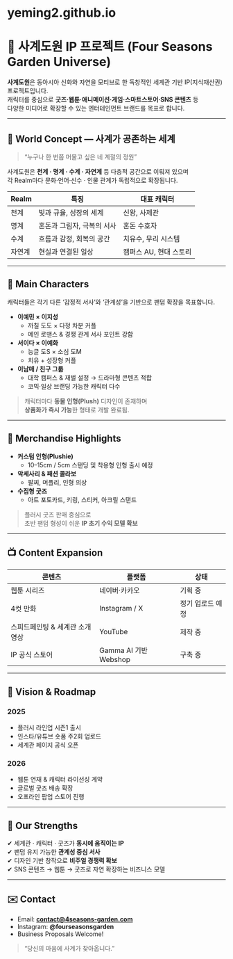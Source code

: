 # yeming2.github.io
# 🌱 사계도원 IP 프로젝트 (Four Seasons Garden Universe)

**사계도원**은 동아시아 신화와 자연을 모티브로 한 독창적인 세계관 기반 IP(지식재산권) 프로젝트입니다.  
캐릭터를 중심으로 **굿즈·웹툰·애니메이션·게임·스마트스토어·SNS 콘텐츠** 등  
다양한 미디어로 확장할 수 있는 엔터테인먼트 브랜드를 목표로 합니다.

---

## 🎨 World Concept — 사계가 공존하는 세계

> “누구나 한 번쯤 머물고 싶은 네 계절의 정원”

사계도원은 **천계 · 명계 · 수계 · 자연계** 등 다층적 공간으로 이뤄져 있으며  
각 Realm마다 문화·언어·신수 · 인물 관계가 독립적으로 확장됩니다.

| Realm | 특징 | 대표 캐릭터 |
|-------|------|--------------|
| 천계 | 빛과 규율, 성장의 세계 | 신왕, 사제관 |
| 명계 | 혼돈과 그림자, 극복의 서사 | 혼돈 수호자 |
| 수계 | 흐름과 감정, 회복의 공간 | 치유수, 무리 시스템 |
| 자연계 | 현실과 연결된 일상 | 캠퍼스 AU, 현대 스토리 |

---

## 👥 Main Characters

캐릭터들은 각기 다른 ‘감정적 서사’와 ‘관계성’을 기반으로 팬덤 확장을 목표합니다.

- **이예민 × 이지성**  
  - 까칠 도도 × 다정 차분 커플  
  - 메인 로맨스 & 경쟁 관계 서사 포인트 강함
- **서이다 × 이예화**  
  - 능글 도S × 소심 도M  
  - 치유 + 성장형 커플
- **이남매 / 친구 그룹**  
  - 대학 캠퍼스 & 재벌 설정 → 드라마형 콘텐츠 적합  
  - 코믹·일상 브랜딩 가능한 캐릭터 다수

> 캐릭터마다 **동물 인형(Plush)** 디자인이 존재하며  
> **상품화가 즉시 가능**한 형태로 개발 완료됨.

---

## 🧸 Merchandise Highlights

- **커스텀 인형(Plushie)**  
  - 10–15cm / 5cm 스탠딩 및 착용형 인형 출시 예정  
- **악세사리 & 패션 콜라보**
  - 팔찌, 머플리, 인형 의상
- **수집형 굿즈**
  - 아트 포토카드, 키링, 스티커, 아크릴 스탠드

> 플러시 굿즈 판매 중심으로  
> 초반 팬덤 형성이 쉬운 **IP 초기 수익 모델 확보**

---

## 📺 Content Expansion

| 콘텐츠 | 플랫폼 | 상태 |
|-------|--------|-----|
| 웹툰 시리즈 | 네이버·카카오 | 기획 중 |
| 4컷 만화 | Instagram / X | 정기 업로드 예정 |
| 스피드페인팅 & 세계관 소개 영상 | YouTube | 제작 중 |
| IP 공식 스토어 | Gamma AI 기반 Webshop | 구축 중 |

---

## 🚀 Vision & Roadmap

### 2025
- 플러시 라인업 시즌1 출시
- 인스타/유튜브 숏폼 주2회 업로드
- 세계관 페이지 공식 오픈

### 2026
- 웹툰 연재 & 캐릭터 라이선싱 계약
- 글로벌 굿즈 배송 확장
- 오프라인 팝업 스토어 진행

---

## 💎 Our Strengths

✔ 세계관 · 캐릭터 · 굿즈가 **동시에 움직이는 IP**  
✔ 팬덤 유지 가능한 **관계성 중심 서사**  
✔ 디자인 기반 창작으로 **비주얼 경쟁력 확보**  
✔ SNS 콘텐츠 → 웹툰 → 굿즈로 자연 확장하는 비즈니스 모델

---

## ✉️ Contact

- Email: **contact@4seasons-garden.com**
- Instagram: **@fourseasonsgarden**
- Business Proposals Welcome!

> “당신의 마음에 사계가 찾아옵니다.”
